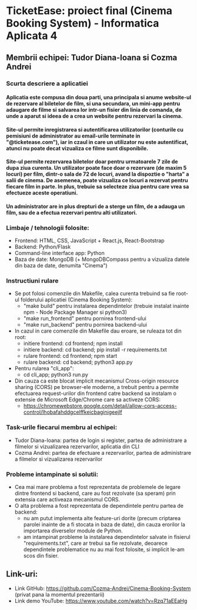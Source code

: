 # TicketEase: proiect final (Cinema Booking System) - Informatica Aplicata 4
## Membrii echipei: Tudor Diana-Ioana si Cozma Andrei


### Scurta descriere a aplicatiei
#### Aplicatia este compusa din doua parti, una principala si anume website-ul de rezervare al biletelor de film, si una secundara, un mini-app pentru adaugare de filme si salvarea lor intr-un fisier din linia de comanda, de unde a aparut si ideea de a crea un website pentru rezervari la cinema.
#### Site-ul permite inregistrarea si autentificarea utilizatorilor (conturile cu pemisiuni de administrator au email-urile terminate in "@ticketease.com"), iar in czaul in care un utilizator nu este autentificat, atunci nu poate decat vizualiza ce filme sunt disponibile.
#### Site-ul permite rezervarea biletelor doar pentru urmatoarele 7 zile de dupa ziua curenta. Un utilizator poate face doar o rezervare (de maxim 5 locuri) per film, dintr-o sala de 72 de locuri, avand la dispoztie o "harta" a salii de cinema. De asemenea, poate vizualiza ce locuri a rezervat pentru fiecare film in parte. In plus, trebuie sa selecteze ziua pentru care vrea sa efectueze aceste operatiuni.
#### Un administrator are in plus drepturi de a sterge un film, de a adauga un film, sau de a efectua rezervari pentru alti utilizatori.

### Limbaje / tehnologii folosite:
* Frontend: HTML, CSS, JavaScript + React.js, React-Bootstrap
* Backend: Python/Flask
* Command-line interface app: Python
* Baza de date: MongoDB (+ MongoDBCompass pentru a vizualiza datele din baza de date, denumita "Cinema")

### Instructiuni rulare
* Se pot folosi comenzile din Makefile, calea curenta trebuind sa fie root-ul folderului aplicatiei (Cinema Booking System):
    * "make build" pentru instalarea dependintelor (trebuie instalat inainte npm - Node Package Manager si python3)
    * "make run_frontend" pentru pornirea frontend-ului
    * "make run_backend" pentru pornirea backend-ului
* In cazul in care comenzile din Makefile dau eroare, se ruleaza tot din root:
    * initiere frontend: cd frontend; npm install
    * initiere backend: cd backend; pip install -r requirements.txt
    * rulare frontend: cd frontend; npm start
    * rulare backend: cd backend; python3 app.py
* Pentru rularea "cli_app":
    * cd cli_app; python3 run.py
* Din cauza ca este blocat implicit mecanismul Cross-origin resource sharing (CORS) pe browser-ele moderne, a trebuit pentru a permite efectuarea request-urilor din frontend catre backend sa instalam o extensie de Microsoft Edge/Chrome care sa activeze CORS:
    * https://chromewebstore.google.com/detail/allow-cors-access-control/lhobafahddgcelffkeicbaginigeejlf

### Task-urile fiecarui membru al echipei:
* Tudor Diana-Ioana: partea de login si register, partea de administrare a filmelor si vizualizarea rezervarilor, aplicatia din CLI
* Cozma Andrei: partea de efectuare a rezervarilor, partea de administrare a filmelor si vizualizarea rezervarilor

### Probleme intampinate si solutii:
* Cea mai mare problema a fost reprezentata de problemele de legare dintre frontend si backend, care au fost rezolvate (sa speram) prin extensia care activeaza mecanismul CORS.
* O alta problema a fost reprezentata de dependintele pentru partea de backend:
    * nu am putut implementa alte feature-uri dorite (precum criptarea parolei inainte de a fi stocata in baza de date), din cauza erorilor la importarea diverselor module de Python.
    * am intampinat probleme la instalarea dependintelor salvate in fisierul "requirements.txt", care ar trebui sa fie rezolvate, deoarece dependintele problematice nu au mai fost folosite, si implicit le-am scos din fisier.

## Link-uri:
* Link GitHub: https://github.com/Cozma-Andrei/Cinema-Booking-System (privat pana la momentul prezentarii)
* Link demo YouTube: https://www.youtube.com/watch?v=Rzq71aEEaHg
